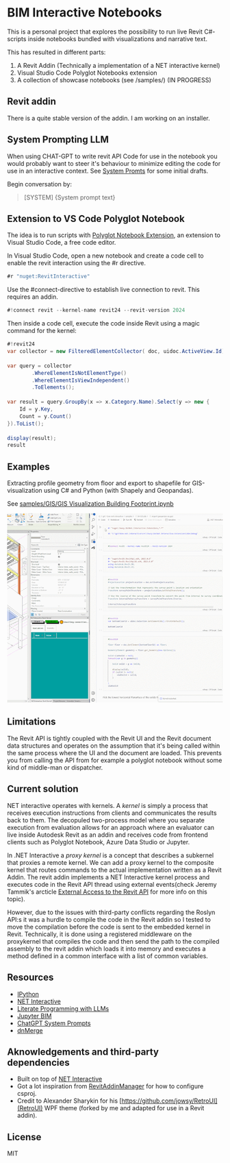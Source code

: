 # BIM Interactive Notebooks

This is a personal project that explores the possibility to run live Revit C#-scripts inside notebooks bundled with visualizations and narrative text. 

This has resulted in different parts:
1. A Revit Addin (Technically a implementation of a NET interactive kernel)
2. Visual Studio Code Polyglot Notebooks extension
3. A collection of showcase notebooks (see /samples/) (IN PROGRESS)

## Revit addin
There is a quite stable version of the addin. I am working on an installer.

## System Prompting LLM
When using CHAT-GPT to write revit API Code for use in the notebook you would probably want to steer it's behaviour to minimize editing the code for use in an interactive context.
See [System Promts](https://github.com/jowsy/bim-net-interactive/tree/main/samples/system-prompts/) for some initial drafts.

Begin conversation by:
> [SYSTEM] {System prompt text}

## Extension to VS Code Polyglot Notebook
The idea is to run scripts with [Polyglot Notebook Extension](https://marketplace.visualstudio.com/items?itemName=ms-dotnettools.dotnet-interactive-vscode), an extension to Visual Studio Code, a free code editor.

In Visual Studio Code, open a new notebook and create a code cell to enable the revit interaction using the #r directive.
```csharp
#r "nuget:RevitInteractive"
```

Use the #connect-directive to establish live connection to revit. This requires an addin.
```csharp
#!connect revit --kernel-name revit24 --revit-version 2024
```

Then inside a code cell, execute the code inside Revit using a magic command for the kernel:

```csharp
#!revit24   
var collector = new FilteredElementCollector( doc, uidoc.ActiveView.Id);

var query = collector
        .WhereElementIsNotElementType()
        .WhereElementIsViewIndependent()
        .ToElements();

var result = query.GroupBy(x => x.Category.Name).Select(y => new {
    Id = y.Key,
    Count = y.Count()
}).ToList();

display(result);
result
```
## Examples

Extracting profile geometry from floor and export to shapefile for GIS-visualization using C# and Python (with Shapely and Geopandas).

See [samples/GIS/GIS Visualization Building Footprint.ipynb](https://github.com/jowsy/bim-net-interactive/blob/main/samples/GIS/GIS%20Visualization%20Building%20Footprint.ipynb)

![](./samples/example.gif)

## Limitations

The Revit API is tightly coupled with the Revit UI and the Revit document data structures and operates on the assumption that it's being called within the same process where the UI and the document are loaded.
This prevents you from calling the API from for example a polyglot notebook without some kind of middle-man or dispatcher.

## Current solution
NET interactive operates with kernels. A *kernel* is simply a process that receives execution instructions from clients and communicates the results back to them. The decopuled two-process model where you separate execution from evaluation allows for an approach where an evaluator can live inside Autodesk Revit as an addin and receives code from frontend clients such as Polyglot Notebook, Azure Data Studio or Jupyter.

In .NET Interactive a *proxy kernel* is a concept that describes a subkernel that proxies a remote kernel. We can add a proxy kernel to the composite kernel that routes commands to the actual implementation written as a Revit Addin. The revit addin implements a NET Interactive kernel process and executes code in the Revit API thread using external events(check Jeremy Tammik's arcticle [External Access to the Revit API](https://thebuildingcoder.typepad.com/blog/2017/05/external-access-to-the-revit-api.html) for more info on this topic). 

However, due to the issues with third-party conflicts regarding the Roslyn API:s it was a hurdle to compile the code in the Revit addin so I tested to move the compilation before the code is sent to the embedded kernel in Revit. Technically, it is done using a registered middleware on the proxykernel that compiles the code and then send the path to the compiled assembly to the revit addin which loads it into memory and executes a method defined in a common interface with a list of common variables.

## Resources

* [IPython](https://ipython.org/ipython-doc/stable/overview.html#ipythonzmq)
* [NET Interactive](https://github.com/dotnet/interactive)
* [Literate Programming with LLMs](https://matt-rickard.com/literate-programming-with-llms)
* [Jupyter BIM](https://github.com/chuongmep/JupyterBIM)
* [ChatGPT System Prompts](https://github.com/mustvlad/ChatGPT-System-Prompts/tree/main)
* [dnMerge](https://github.com/CCob/dnMerge)


## Aknowledgements and third-party dependencies

* Built on top of [NET Interactive](https://github.com/dotnet/interactive)
* Got a lot inspiration from [RevitAddinManager](https://github.com/chuongmep/RevitAddInManager) for how to configure csproj.
* Credit to Alexander Sharykin for his [https://github.com/jowsy/RetroUI](RetroUI) WPF theme (forked by me and adapted for use in a Revit addin).

## License

MIT
